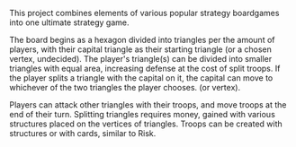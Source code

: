This project combines elements of various popular strategy boardgames into one ultimate strategy game. 

The board begins as a hexagon divided into triangles per the amount of players, with their capital triangle as their starting triangle (or a chosen vertex, undecided).
The player's triangle(s) can be divided into smaller triangles with equal area, increasing defense at the cost of split troops. 
If the player splits a triangle with the capital on it, the capital can move to whichever of the two triangles the player chooses. (or vertex).

Players can attack other triangles with their troops, and move troops at the end of their turn. 
Splitting triangles requires money, gained with various structures placed on the vertices of triangles. 
Troops can be created with structures or with cards, similar to Risk. 